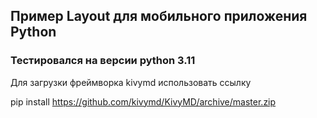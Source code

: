 ## Пример Layout для мобильного приложения Python
### Тестировался на версии python 3.11 <br>

Для загрузки фреймворка kivymd использовать ссылку <br>

pip install https://github.com/kivymd/KivyMD/archive/master.zip